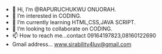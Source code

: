 - 👋 Hi, I’m @RAPURUCHUKWU ONUORAH.
- 👀 I’m interested in CODING.
- 🌱 I’m currently learning HTML,CSS,JAVA SCRIPT.
- 💞️ I’m looking to collaborate on CODING.
- 📫 How to reach me...contact 09164197823,08160122690
- Gmail address... www.sirability4luv@gmail.com
<!---
RAPURUCHUKWU/RAPURUCHUKWU is a ✨ special ✨ repository because its `README.md` (this file) appears on your GitHub profile.
You can click the Preview link to take a look at your changes.
--->
